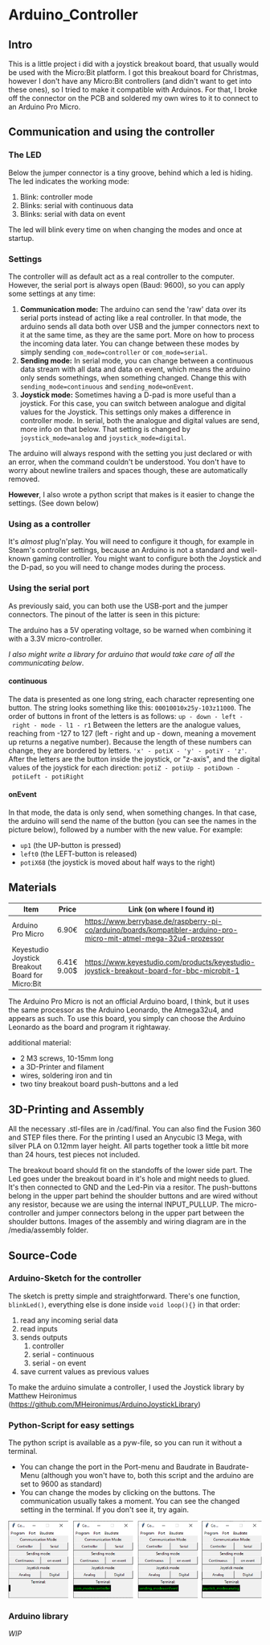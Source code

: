 # Arduino_Controller

## Intro

This is a little project i did with a joystick breakout board, that usually would be used with the Micro:Bit platform. I got this breakout board for Christmas, however I don't have any Micro:Bit controllers (and didn't want to get into these ones), so I tried to make it compatible with Arduinos. For that, I broke off the connector on the PCB and soldered my own wires to it to connect to an Arduino Pro Micro.

## Communication and using the controller

### The LED

Below the jumper connector is a tiny groove, behind which a led is hiding. The led indicates the working mode:

1. Blink: controller mode
2. Blinks: serial with continuous data
3. Blinks: serial with data on event

The led will blink every time on when changing the modes and once at startup.

### Settings

The controller will as default act as a real controller to the computer. However, the serial port is always open (Baud: 9600), so you can apply some settings at any time:

1. **Communication mode:** The arduino can send the 'raw' data over its serial ports instead of acting like a real controller. In that mode, the arduino sends all data both over USB and the jumper connectors next to it at the same time, as they are the same port. More on how to process the incoming data later. You can change between these modes by simply sending `com_mode=controller` or `com_mode=serial`.
2. **Sending mode:** In serial mode, you can change between a continuous data stream with all data and data on event, which means the arduino only sends somethings, when something changed. Change this with `sending_mode=continuous` and `sending_mode=onEvent`.
3. **Joystick mode:** Sometimes having a D-pad is more useful than a joystick. For this case, you can switch between analogue and digital values for the Joystick. This settings only makes a difference in controller mode. In serial, both the analogue and digital values are send, more info on that below. That setting is changed by `joystick_mode=analog` and `joystick_mode=digital`.

The arduino will always respond with the setting you just declared or with an error, when the command couldn't be understood. You don't have to worry about newline trailers and spaces though, these are automatically removed.

**However**, I also wrote a python script that makes is it easier to change the settings. (See down below)

### Using as a controller

It's _almost_ plug'n'play. You will need to configure it though, for example in Steam's controller settings, because an Arduino is not a standard and well-known gaming controller. You might want to configure both the Joystick and the D-pad, so you will need to change modes during the process.

### Using the serial port

As previously said, you can both use the USB-port and the jumper connectors. The pinout of the latter is seen in this picture:

The arduino has a 5V operating voltage, so be warned when combining it with a 3.3V micro-controller.

*I also might write a library for arduino that would take care of all the communicating below*.

#### continuous

The data is presented as one long string, each character representing one button. The string looks something like this: `00010010x25y-103z11000`. The order of buttons in front of the letters is as follows:
`up - down - left - right - mode - l1 - r1`
Between the letters are the analogue values, reaching from -127 to 127 (left - right and up - down, meaning a movement up returns a negative number). Because the length of these numbers can change, they are bordered by letters. `'x' - potiX - 'y' - potiY - 'z'`.
After the letters are the button inside the joystick, or "z-axis", and the digital values of the joystick for each direction:
`potiZ - potiUp - potiDown - potiLeft - potiRight`

#### onEvent

In that mode, the data is only send, when something changes. In that case, the arduino will send the name of the button (you can see the names in the picture below), followed by a number with the new value. For example: 
- `up1` (the UP-button is pressed)
- `left0` (the LEFT-button is released)
- `potiX68` (the joystick is moved about half ways to the right)

## Materials

| Item                                             | Price       | Link (on where I found it)                                   |
| ------------------------------------------------ | ----------- | ------------------------------------------------------------ |
| Arduino Pro Micro                                | 6.90€       | https://www.berrybase.de/raspberry-pi-co/arduino/boards/kompatibler-arduino-pro-micro-mit-atmel-mega-32u4-prozessor |
| Keyestudio Joystick Breakout Board for Micro:Bit | 6.41€ 9.00$ | https://www.keyestudio.com/products/keyestudio-joystick-breakout-board-for-bbc-microbit-1 |

The Arduino Pro Micro is not an official Arduino board, I think, but it uses the same processor as the Arduino Leonardo, the Atmega32u4, and appears as such. To use this board, you simply can choose the Arduino Leonardo as the board and program it rightaway.

additional material:

- 2 M3 screws, 10-15mm long
- a 3D-Printer and filament
- wires, soldering iron and tin
- two tiny breakout board push-buttons and a led

## 3D-Printing and Assembly

All the necessary .stl-files are in /cad/final. You can also find the Fusion 360 and STEP files there. For the printing I used an Anycubic I3 Mega, with silver PLA on 0.12mm layer height. All parts together took a little bit more than 24 hours, test pieces not included.

The breakout board should fit on the standoffs of the lower side part. The Led goes under the breakout board in it's hole and might needs to glued. It's then connected to GND and the Led-Pin via a resitor. The push-buttons belong in the upper part behind the shoulder buttons and are wired without any resistor, because we are using the internal INPUT_PULLUP. The micro-controller and jumper connectors belong in the upper part between the shoulder buttons. Images of the assembly and wiring diagram are in the /media/assembly folder.

## Source-Code

### Arduino-Sketch for the controller

The sketch is pretty simple and straightforward. There's one function, `blinkLed()`, everything else is done inside `void loop(){}` in that order:

1. read any incoming serial data
2. read inputs
3. sends outputs
	1. controller
	2. serial - continuous
	3. serial - on event
4. save current values as previous values

To make the arduino simulate a controller, I used the Joystick library by Matthew Heironimus (https://github.com/MHeironimus/ArduinoJoystickLibrary)

### Python-Script for easy settings

The python script is available as a pyw-file, so you can run it without a terminal.

- You can change the port in the Port-menu and Baudrate in Baudrate-Menu (although you won't have to, both this script and the arduino are set to 9600 as standard)
- You can change the modes by clicking on the buttons. The communication usually takes a moment. You can see the changed setting in the terminal. If you don't see it, try again.

![python driver](README.assets/python%20driver.png)

### Arduino library

*WIP*